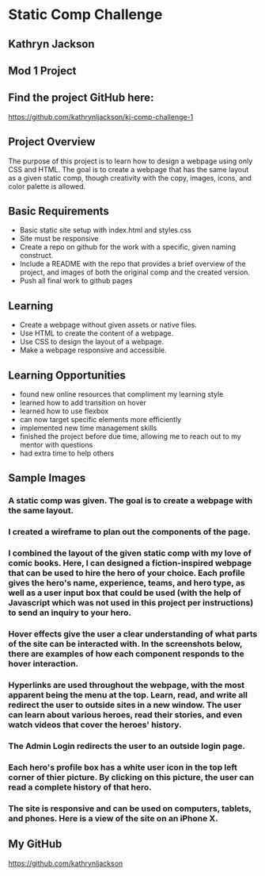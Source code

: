 # Static Comp Challenge

## Kathryn Jackson

## Mod 1 Project

## Find the project GitHub here:

https://github.com/kathrynljackson/kj-comp-challenge-1


## Project Overview

The purpose of this project is to learn how to design a webpage using only CSS and HTML. The goal is to create a webpage that has the same layout as a given static comp, though creativity with the copy, images, icons, and color palette is allowed.


## Basic Requirements
- Basic static site setup with index.html and styles.css
- Site must be responsive
- Create a repo on github for the work with a specific, given naming construct.
- Include a README with the repo that provides a brief overview of the project, and images of both the original comp and the created version.
- Push all final work to github pages


## Learning

- Create a webpage without given assets or native files.
- Use HTML to create the content of a webpage.
- Use CSS to design the layout of a webpage.
- Make a webpage responsive and accessible.

## Learning Opportunities

- found new online resources that compliment my learning style
- learned how to add transition on hover
- learned how to use flexbox
- can now target specific elements more efficiently
- implemented new time management skills
- finished the project before due time, allowing me to reach out to my mentor with questions
- had extra time to help others


## Sample Images

### A static comp was given. The goal is to create a webpage with the same layout.


### I created a wireframe to plan out the components of the page.



### I combined the layout of the given static comp with my love of comic books. Here, I can designed a fiction-inspired webpage that can be used to hire the hero of your choice. Each profile gives the hero's name, experience, teams, and hero type, as well as a user input box that could be used (with the help of Javascript which was not used in this project per instructions) to send an inquiry to your hero.


### Hover effects give the user a clear understanding of what parts of the site can be interacted with. In the screenshots below, there are examples of how each component responds to the hover interaction.


### Hyperlinks are used throughout the webpage, with the most apparent being the menu at the top. Learn, read, and write all redirect the user to outside sites in a new window. The user can learn about various heroes, read their stories, and even watch videos that cover the heroes' history.


### The Admin Login redirects the user to an outside login page.


### Each hero's profile box has a white user icon in the top left corner of thier picture. By clicking on this picture, the user can read a complete history of that hero.


### The site is responsive and can be used on computers, tablets, and phones. Here is a view of the site on an iPhone X.


## My GitHub

https://github.com/kathrynljackson
